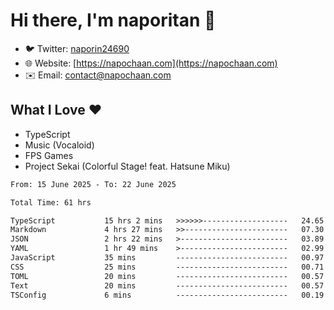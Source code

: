 # Hi there, I'm naporitan 👋

- 🐦 Twitter: [naporin24690](https://twitter.com/naporin24690)
- 🌐 Website: [https://napochaan.com](https://napochaan.com)
- ✉️ Email: [contact@napochaan.com](mailto:contact@napochaan.com)

## What I Love ❤️
- TypeScript
- Music (Vocaloid)
- FPS Games
- Project Sekai (Colorful Stage! feat. Hatsune Miku)

<!--START_SECTION:waka-->

```txt
From: 15 June 2025 - To: 22 June 2025

Total Time: 61 hrs

TypeScript           15 hrs 2 mins   >>>>>>-------------------   24.65 %
Markdown             4 hrs 27 mins   >>-----------------------   07.30 %
JSON                 2 hrs 22 mins   >------------------------   03.89 %
YAML                 1 hr 49 mins    >------------------------   02.99 %
JavaScript           35 mins         -------------------------   00.97 %
CSS                  25 mins         -------------------------   00.71 %
TOML                 20 mins         -------------------------   00.57 %
Text                 20 mins         -------------------------   00.57 %
TSConfig             6 mins          -------------------------   00.19 %
```

<!--END_SECTION:waka-->

